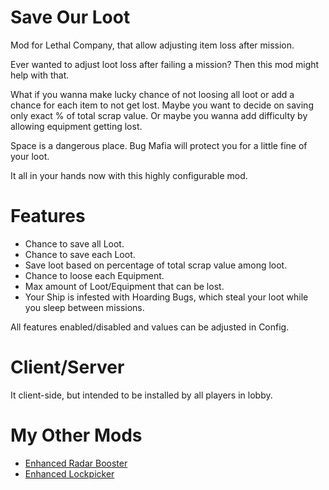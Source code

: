 # Save Our Loot
Mod for Lethal Company, that allow adjusting item loss after mission.

Ever wanted to adjust loot loss after failing a mission? Then this mod might help with that.

What if you wanna make lucky chance of not loosing all loot or add a chance for each item to not get lost. Maybe you want to decide on saving only exact % of total scrap value. Or maybe you wanna add difficulty by allowing equipment getting lost.

Space is a dangerous place. Bug Mafia will protect you for a little fine of your loot.

It all in your hands now with this highly configurable mod.
# Features
- Chance to save all Loot.
- Chance to save each Loot.
- Save loot based on percentage of total scrap value among loot.
- Chance to loose each Equipment.
- Max amount of Loot/Equipment that can be lost.
- Your Ship is infested with Hoarding Bugs, which steal your loot while you sleep between missions.

All features enabled/disabled and values can be adjusted in Config.
# Client/Server
It client-side, but intended to be installed by all players in lobby.
# My Other Mods
* [Enhanced Radar Booster](https://thunderstore.io/c/lethal-company/p/MrHydralisk/EnhancedRadarBooster/)
* [Enhanced Lockpicker](https://thunderstore.io/c/lethal-company/p/MrHydralisk/EnhancedLockpicker/)